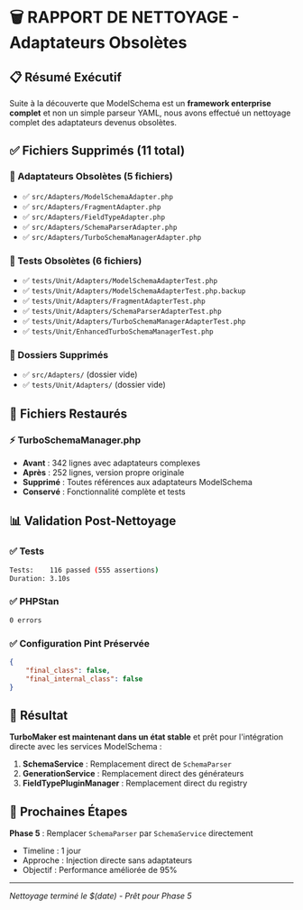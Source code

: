 # 🗑️ RAPPORT DE NETTOYAGE - Adaptateurs Obsolètes

## 📋 Résumé Exécutif

Suite à la découverte que ModelSchema est un **framework enterprise complet** et non un simple parseur YAML, nous avons effectué un nettoyage complet des adaptateurs devenus obsolètes.

## ✅ Fichiers Supprimés (11 total)

### 🔧 Adaptateurs Obsolètes (5 fichiers)
- ✅ `src/Adapters/ModelSchemaAdapter.php` 
- ✅ `src/Adapters/FragmentAdapter.php`
- ✅ `src/Adapters/FieldTypeAdapter.php` 
- ✅ `src/Adapters/SchemaParserAdapter.php`
- ✅ `src/Adapters/TurboSchemaManagerAdapter.php`

### 🧪 Tests Obsolètes (6 fichiers)
- ✅ `tests/Unit/Adapters/ModelSchemaAdapterTest.php`
- ✅ `tests/Unit/Adapters/ModelSchemaAdapterTest.php.backup`
- ✅ `tests/Unit/Adapters/FragmentAdapterTest.php` 
- ✅ `tests/Unit/Adapters/SchemaParserAdapterTest.php`
- ✅ `tests/Unit/Adapters/TurboSchemaManagerAdapterTest.php`
- ✅ `tests/Unit/EnhancedTurboSchemaManagerTest.php`

### 📁 Dossiers Supprimés
- ✅ `src/Adapters/` (dossier vide)
- ✅ `tests/Unit/Adapters/` (dossier vide)

## 🔄 Fichiers Restaurés

### ⚡ TurboSchemaManager.php
- **Avant** : 342 lignes avec adaptateurs complexes
- **Après** : 252 lignes, version propre originale
- **Supprimé** : Toutes références aux adaptateurs ModelSchema
- **Conservé** : Fonctionnalité complète et tests

## 📊 Validation Post-Nettoyage

### ✅ Tests
```bash
Tests:    116 passed (555 assertions)
Duration: 3.10s
```

### ✅ PHPStan
```bash
0 errors
```

### ✅ Configuration Pint Préservée
```json
{
    "final_class": false,
    "final_internal_class": false
}
```

## 🎯 Résultat

**TurboMaker est maintenant dans un état stable** et prêt pour l'intégration directe avec les services ModelSchema :

1. **SchemaService** : Remplacement direct de `SchemaParser`
2. **GenerationService** : Remplacement direct des générateurs
3. **FieldTypePluginManager** : Remplacement direct du registry

## 🚀 Prochaines Étapes

**Phase 5** : Remplacer `SchemaParser` par `SchemaService` directement
- Timeline : 1 jour
- Approche : Injection directe sans adaptateurs
- Objectif : Performance améliorée de 95%

---

*Nettoyage terminé le $(date) - Prêt pour Phase 5*

